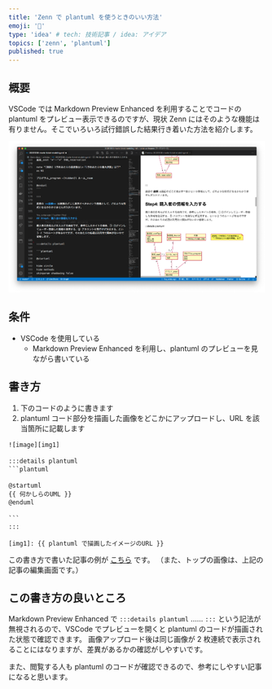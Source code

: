 ```yaml
---
title: 'Zenn で plantuml を使うときのいい方法'
emoji: '💪'
type: 'idea' # tech: 技術記事 / idea: アイデア
topics: ['zenn', 'plantuml']
published: true
---
```


## 概要

VSCode では Markdown Preview Enhanced を利用することでコードの plantuml をプレビュー表示できるのですが、現状 Zenn にはそのような機能は有りません。そこでいろいろ試行錯誤した結果行き着いた方法を紹介します。

![image][img1]

## 条件

- VSCode を使用している
  - Markdown Preview Enhanced を利用し、plantuml のプレビューを見ながら書いている

## 書き方

1. 下のコードのように書きます
2. plantuml コード部分を描画した画像をどこかにアップロードし、URL を該当箇所に記載します

````
![image][img1]

:::details plantuml
```plantuml

@startuml
{{ 何かしらのUML }}
@enduml

```
:::

[img1]: {{ plantuml で描画したイメージのURL }}
````

この書き方で書いた記事の例が [こちら](https://zenn.dev/fuuki/articles/20201206-movie-ticket-modeling) です。
（また、トップの画像は、上記の記事の編集画面です。）

## この書き方の良いところ

Markdown Preview Enhanced で `:::details plantuml` ...... `:::` という記法が無視されるので、VSCode でプレビューを開くと plantuml のコードが描画された状態で確認できます。
画像アップロード後は同じ画像が 2 枚連続で表示されることにはなりますが、差異があるかの確認がしやすいです。

また、閲覧する人も plantuml のコードが確認できるので、参考にしやすい記事になると思います。

[img1]: https://raw.githubusercontent.com/fuuki/Images/master/20201211-zenn-plantuml/1.png
